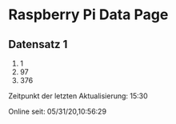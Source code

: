 
# Raspberry Pi Data Page
## Datensatz 1
1. 1
2. 97
3. 376

Zeitpunkt der letzten Aktualisierung: 15:30

Online seit: 05/31/20,10:56:29
    